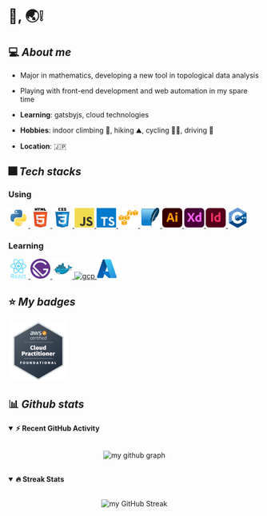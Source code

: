 <!-- <h1 align="center">Hi 👋, I’m @uiharu-kazari</h1>
<h3 align="center">A passionate Python and Front-End (and a beginner designer) developer from Brazil</h3> -->
<!-- # 🌏 <b>Hello, World!</b> -->
# <b>👋, 🌏❕</b>

## 💻  <i>About me </i>

- Major in mathematics, developing a new tool in topological data analysis

- Playing with front-end development and web automation in my spare time

- **Learning**: gatsbyjs, cloud technologies

- **Hobbies**: indoor climbing 🧗, hiking ⛰️, cycling 🚴‍♂️, driving 🚙

- **Location**: 🇯🇵


## 🎆 <i>Tech stacks</i>
### Using
<p align="left"> 
<a href="https://www.python.org" target="_blank"> <img src="https://raw.githubusercontent.com/devicons/devicon/master/icons/python/python-original.svg" alt="python" width="40" height="40"/> </a> 
<a href="https://www.w3.org/html/" target="_blank"> <img src="https://raw.githubusercontent.com/devicons/devicon/master/icons/html5/html5-original-wordmark.svg" alt="html5" width="40" height="40"/> </a>
<a href="https://www.w3schools.com/css/" target="_blank"> <img src="https://raw.githubusercontent.com/devicons/devicon/master/icons/css3/css3-original-wordmark.svg" alt="css3" width="40" height="40"/> </a>
<a href="https://developer.mozilla.org/en-US/docs/Web/JavaScript" target="_blank"> <img src="https://raw.githubusercontent.com/devicons/devicon/master/icons/javascript/javascript-original.svg" alt="javascript" width="40" height="40"/> </a>
<a href="https://www.typescriptlang.org/" target="_blank"> <img src="https://raw.githubusercontent.com/devicons/devicon/master/icons/typescript/typescript-original.svg" alt="typescript" width="40" height="40"/> </a>
<a href="https://aws.amazon.com/" target="_blank"> <img src="https://raw.githubusercontent.com/devicons/devicon/master/icons/amazonwebservices/amazonwebservices-original.svg" alt="aws" width="40" height="40"/> </a>
<a href="https://www.sqlite.org/" target="_blank"> <img src="https://raw.githubusercontent.com/devicons/devicon/master/icons/sqlite/sqlite-original.svg" alt="sqlite" width="40" height="40"/> </a>
<a href="https://www.adobe.com/products/illustrator.html" target="_blank"> <img src="images/illustrator.png" alt="illustrator" width="40" height="40"/> </a>
<a href="https://www.adobe.com/products/xd.html" target="_blank"> <img src="images/xd.png" alt="xd" width="40" height="40"/> </a>
<a href="https://www.adobe.com/products/indesign.html" target="_blank"> <img src="images/indesign.png" alt="indesign" width="40" height="40"/> </a>
<a href="https://isocpp.org/" target="_blank"> <img src="https://raw.githubusercontent.com/devicons/devicon/master/icons/cplusplus/cplusplus-original.svg" alt="cpp" width="40" height="40"/> </a> 

</p>

### Learning
<p align="left"> 
<a href="https://reactjs.org/" target="_blank"> <img src="https://raw.githubusercontent.com/devicons/devicon/master/icons/react/react-original-wordmark.svg" alt="react" width="40" height="40"/> </a>
<a href="https://www.gatsbyjs.com/" target="_blank"> <img src="https://raw.githubusercontent.com/devicons/devicon/master/icons/gatsby/gatsby-original.svg" alt="gatsby" width="40" height="40"/> </a>
<a href="https://www.docker.com/" target="_blank"> <img src="https://raw.githubusercontent.com/devicons/devicon/master/icons/docker/docker-original.svg" alt="docker" width="40" height="40"/> </a> 
<a href="https://cloud.google.com" target="_blank"> <img src="https://www.vectorlogo.zone/logos/google_cloud/google_cloud-icon.svg" alt="gcp" width="40" height="40"/> </a> 
<a href="https://azure.microsoft.com/" target="_blank"> <img src="https://raw.githubusercontent.com/devicons/devicon/master/icons/azure/azure-original.svg" alt="azure" width="40" height="40"/> </a> 
</p>


## ⭐ <i>My badges</i>
<img src="images/aws-certified-cloud-practitioner.png" alt="AWS Certified Cloud Practitioner" width="120" height="120"/>

## 📊 <i>Github stats</i>
<details open> 
  <summary><b>⚡ Recent GitHub Activity</b></summary>
  <br/>
  <p align="center">
    <img alt="my github graph" src="https://activity-graph.herokuapp.com/graph?username=uiharu-kazari&theme=github-light&hide_border=true&area=true" height="auto"/>
  </p>
<br/>
</details>


<details open>
  <summary><b>🔥 Streak Stats</b></summary>
  <br/>
  <p align="center">
    <img src="https://github-readme-streak-stats.herokuapp.com/?user=uiharu-kazari&theme=buefy" alt="my GitHub Streak"  />
  </p>
  <br/>

</details>

<br/>
